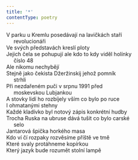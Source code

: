 ```yaml
---
title: '*'
contentType: poetry
---
```


<section>

V parku u Kremlu posedávají na lavičkách staří  
     revolucionáři  
Ve svých představách kreslí ploty  
Jejich čela se pohupují ale kdo to kdy viděl holínky  
     číslo 48  
Ale nikomu nechybějí  
Stejně jako čekista Džeržinskij jehož pomník  
     strhli  
Při nezdařeném puči v srpnu 1991 před  
     moskevskou Lubjankou  
A stovky lidí ho rozbíjely vším co bylo po ruce  
I ohmatanými stehny  
Každé kladívko byl notový zápis konkrétní hudby  
Trocha Ruska na ubruse dává tušit co bylo carské  
     selo  
Jantarová špička horkého masa  
Kdo ví čí rozpaky rozvěsíme příště ve tmě  
Které svaly protáhneme kopírkou  
Který jazyk bude rozumět stolní lampě

</section>
